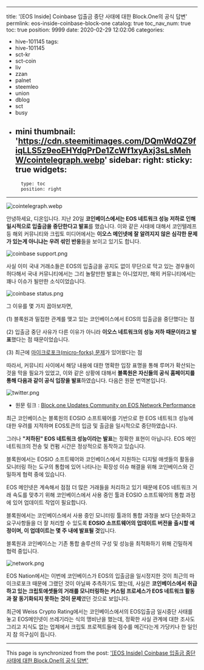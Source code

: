 
---
title: '[EOS Inside] Coinbase 입출금 중단 사태에 대한 Block.One의 공식 답변'
permlink: eos-inside-coinbase-block-one
catalog: true
toc_nav_num: true
toc: true
position: 9999
date: 2020-02-29 12:02:06
categories:
- hive-101145
tags:
- hive-101145
- sct-kr
- sct-coin
- liv
- zzan
- palnet
- steemleo
- union
- dblog
- sct
- busy
- mini
thumbnail: 'https://cdn.steemitimages.com/DQmWdQZ9fiqLLS5z9eoEHYdgPrDe1ZcWf1xyAxj3sLsMehW/cointelegraph.webp'
sidebar:
    right:
        sticky: true
widgets:
    -
        type: toc
        position: right
---


![cointelegraph.webp](https://cdn.steemitimages.com/DQmWdQZ9fiqLLS5z9eoEHYdgPrDe1ZcWf1xyAxj3sLsMehW/cointelegraph.webp)

안녕하세요, 디온입니다. 지난 20일 **코인베이스에서는 EOS 네트워크 성능 저하로 인해 일시적으로 입출금을 중단한다고 발표**를 했습니다. 이와 같은 사태에 대해서 코인텔레프 등 해외 커뮤니티와 크립토 미디어에서는 **이오스 메인넷에 잘 알려지지 않은 심각한 문제가 있는게 아니냐는 우려 섞인 반응**들을 보이고 있기도 합니다.

![coinbase support.png](https://cdn.steemitimages.com/DQmZRXfCvvLwz8ad7HpJ1bboz6eqoKoAsB3s2VDXEUXTFx6/coinbase%20support.png)

사실 이미 국내 거래소들은 EOS의 입출금을 공지도 없이 무단으로 막고 있는 경우들이 허다해서 국내 커뮤니티에서는 그리 놀랄만한 발표는 아니었지만, 해외 커뮤니티에서는 꽤나 이슈가 될만한 소식이었습니다.

![coinbase status.png](https://cdn.steemitimages.com/DQmYWWJ1HY2uUNNTywbqwTX8hFSLGqKuLvQ18tf4ELb9bJp/coinbase%20status.png)

그 이유를 몇 가지 꼽아보자면,

(1) 블록원과 밀접한 관계를 맺고 있는 코인베이스에서 EOS의 입출금을 중단했다는 점

(2) 입출금 중단 사유가 다른 이유가 아니라 **이오스 네트워크의 성능 저하 때문이라고 발표**했다는 점 때문이었습니다.

(3) 최근에 [마이크로포크(micro-forks) 문제](https://www.eoscanada.com/en/knowledge-base/microfork)가 있어왔다는 점

따라서, 커뮤니티 사이에서 해당 내용에 대한 명확한 입장 표명을 통해 루머가 확산되는 것을 막을 필요가 있었고, 이와 같은 상황에 대해서 **블록원은 자신들의 공식 홈페이지를 통해 다음과 같이 공식 입장을 발표**하였습니다. 다음은 원문 번역본입니다.

![twitter.png](https://cdn.steemitimages.com/DQmRT3iTDAxK9i1NsHXC37QVyM8yNwftLSFVMwqBvBTGyym/twitter.png)

- 원문 링크 : [Block.one Updates Community on EOS Network Performance](https://block.one/news/blockone-updates-community-on-eos-network-performance/)


최근 코인베이스는 블록원의 EOSIO 소프트웨어를 기반으로 한 EOS 네트워크 성능에 대한 우려를 지적하며 EOS토큰의 입금 및 출금을 일시적으로 중단하였습니다.

그러나 **"저하된" EOS 네트워크 성능이라는 발표**는 정확한 표현이 아닙니다. EOS 메인 네트워크의 전송 및 컨펌 시간은 정상적으로 동작하고 있습니다. 

블록원에서는 EOSIO 소프트웨어와 코인베이스에서 지원하는 디지털 애셋들의 활동을 모니터링 하는 도구의 통합에 있어 나타나는 확장성 이슈 해결을 위해 코인베이스와 긴밀하게 협력 중에 있습니다.

EOS 메인넷은 계속해서 점점 더 많은 거래들을 처리하고 있기 때문에 EOS 네트워크 거래 속도를 맞추기 위해 코인베이스에서 사용 중인 툴과 EOSIO 소프트웨어의 통합 과정에 있어 업데이트 작업이 필요합니다.

블록원에서는 코인베이스에서 사용 중인 모니터링 툴과의 통합 과정을 보다 단순화하고 요구사항들을 더 잘 처리할 수 있도록 **EOSIO 소프트웨어의 업데이트 버전을 출시할 예정이며, 이 업데이트는 몇 주 내에 발표될 것**입니다. 

블록원과 코인베이스는 기존 통합 솔루션의 구성 및 성능을 최적화하기 위해 긴밀하게 협력 중입니다.  


![network.png](https://cdn.steemitimages.com/DQmda8H61ktbMcQEfJGGZtYFmkjCMC4mYJZpTLjE6XPk6CF/network.png)

EOS Nation에서는 이번에 코인베이스가 EOS의 입출금을 일시정지한 것이 최근의 마이크로포크 때문에 그랬던 것이 아닐짜 추측하기도 했는데, 사실은 **코인베이스에서 취급하고 있는 크립토애셋들의 거래를 모니터링하는 커스텀 프로세스가 EOS 네트워크 활동과 잘 동기화되지 못하는 것이 문제**였던 것으로 보입니다. 

최근에 Weiss Crypto Rating에서는 코인베이스에서의 EOS입출금 일시중단 사태를 놓고 EOS메인넷이 쓰레기라는 식의 맹비난을 했는데, 정확한 사실 관계에 대한 조사도 그리고 지식도 없는 업체에서 크립토 프로젝트들에 점수를 메긴다는게 가당키나 한 일인지 참 의구심이 듭니다.

- - -

This page is synchronized from the post: ['[EOS Inside] Coinbase 입출금 중단 사태에 대한 Block.One의 공식 답변'](https://steemit.com/@donekim/eos-inside-coinbase-block-one)
